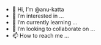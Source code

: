 - 👋 Hi, I’m @anu-katta
- 👀 I’m interested in ...
- 🌱 I’m currently learning ...
- 💞️ I’m looking to collaborate on ...
- 📫 How to reach me ...

<!---
anu-katta/anu-katta is a ✨ special ✨ repository because its `README.md` (this file) appears on your GitHub profile.
You can click the Preview link to take a look at your changes.
--->
